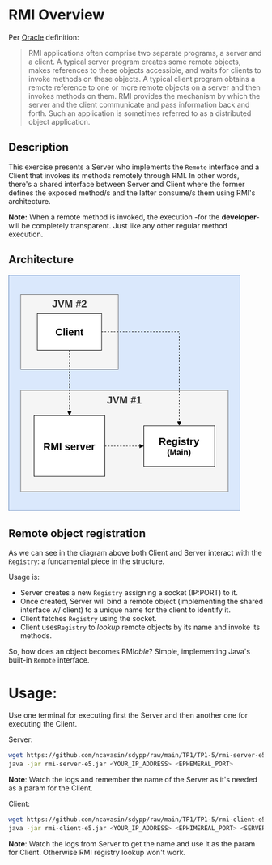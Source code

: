 # RMI Overview

Per [Oracle](https://docs.oracle.com/javase/tutorial/rmi/overview.html) definition:

> RMI applications often comprise two separate programs, a server and a client. A typical server program creates some
> remote objects, makes references to these objects accessible, and waits for clients to invoke methods on these
> objects.
> A typical client program obtains a remote reference to one or more remote objects on a server and then invokes methods
> on them. RMI provides the mechanism by which the server and the client communicate and pass information back and
> forth.
> Such an application is sometimes referred to as a distributed object application.

## Description

This exercise presents a Server who implements the ``Remote`` interface and a Client that invokes its methods remotely
through RMI.
In other words, there's a shared interface between Server and Client where the former defines the exposed method/s and
the latter consume/s them using RMI's architecture.

**Note:** When a remote method is invoked, the execution -for the **developer**- will be completely transparent. Just
like any other regular method execution.

## Architecture

![architecture](https://raw.githubusercontent.com/ncavasin/sdypp/main/TP1/TP1-5/rmi_arq.png)

## Remote object registration

As we can see in the diagram above both Client and Server interact with the ``Registry``: a fundamental piece in the
structure.

Usage is:

- Server creates a new ``Registry`` assigning a socket (IP:PORT) to it.
- Once created, Server will bind a remote object (implementing the shared interface w/ client) to a unique name for the
  client to identify it.
- Client fetches ``Registry`` using the socket.
- Client uses``Registry`` to *lookup* remote objects by its name and invoke its methods.

So, how does an object becomes RMI*able*? Simple, implementing Java's built-in ``Remote`` interface.

# Usage:

Use one terminal for executing first the Server and then another one for executing the Client.

Server:

```bash
wget https://github.com/ncavasin/sdypp/raw/main/TP1/TP1-5/rmi-server-e5.jar
java -jar rmi-server-e5.jar <YOUR_IP_ADDRESS> <EPHEMERAL_PORT>
```

**Note**: Watch the logs and remember the name of the Server as it's needed as a param for the Client.

Client:

```bash
wget https://github.com/ncavasin/sdypp/raw/main/TP1/TP1-5/rmi-client-e5.jar
java -jar rmi-client-e5.jar <YOUR_IP_ADDRESS> <EPHIMEREAL_PORT> <SERVER_NAME>
```

**Note**: Watch the logs from Server to get the name and use it as the param for Client. Otherwise RMI registry lookup won't work.
